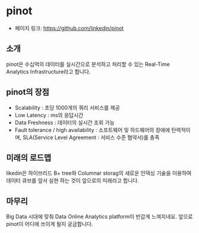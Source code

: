 # pinot

- 페이지 링크: https://github.com/linkedin/pinot

## 소개
 pinot은 수십억의 데이터를 실시간으로 분석하고 처리할 수 있는 Real-Time Analytics Infrastructure라고 합니다. 
 
## pinot의 장점
 - Scalability : 초당 1000개의 쿼리 서비스를 제공
 - Low Latency : ms의 응답시간
 - Data Freshness : 데이터의 실시간 조회 가능
 - Fault tolerance / high availability : 소프트웨어 및 하드웨어의 장애에 탄력적이며, SLA(Service Level Agreement : 서비스 수준 협약서)를 충족 

## 미래의 로드맵
 likedin은 하이브리드 B+ tree와 Columnar storag의 새로운 인덱싱 기술을 이용하여 데이터 큐브를 앞서 실현 하는 것이 앞으로의 미래라고 합니다.

## 마무리
 Big Data 시대에 맞춰 Data Online Analytics platform이 반갑게 느껴지네요. 앞으로 pinot이 어디에 쓰이게 될지 궁금합니다.

